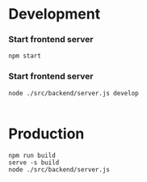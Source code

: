 # Development
### Start frontend server <br/>
`npm start` <br/>

### Start frontend server <br/>
`node ./src/backend/server.js develop` <br/>
<br/>

# Production
`npm run build` <br/>
`serve -s build` <br/>
`node ./src/backend/server.js` <br/>
